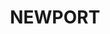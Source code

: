 ---
lastmod: '2025-04-06T06:05:20+00:00'
latitude: -33.660707
layout: suburb
longitude: 151.314599
postcode: '2106'
state: NSW
title: NEWPORT
url: /nsw/newport/
---